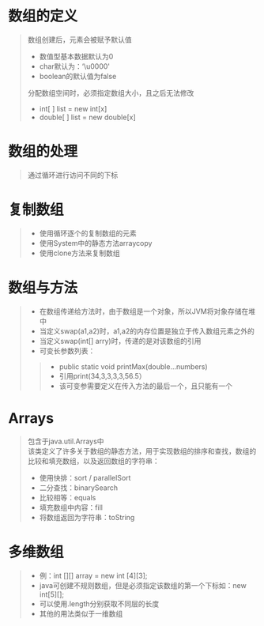 # 数组的定义
> 数组创建后，元素会被赋予默认值
> - 数值型基本数据默认为0
> - char默认为：‘\u0000'
> - boolean的默认值为false
> 
> 分配数组空间时，必须指定数组大小，且之后无法修改
> - int[ ] list = new int[x]
> - double[ ] list = new double[x]
# 数组的处理
> 通过循环进行访问不同的下标
# 复制数组
> - 使用循环逐个的复制数组的元素
> - 使用System中的静态方法arraycopy
> - 使用clone方法来复制数组
# 数组与方法
> - 在数组传递给方法时，由于数组是一个对象，所以JVM将对象存储在堆中
> - 当定义swap(a1,a2)时，a1,a2的内存位置是独立于传入数组元素之外的
> - 当定义swap(int[] arry)时，传递的是对该数组的引用
> - 可变长参数列表：
> > - public static void printMax(double...numbers)
> > - 引用print(34,3,3,3,3,56.5）
> > - 该可变参需要定义在传入方法的最后一个，且只能有一个
# Arrays
> 包含于java.util.Arrays中\
> 该类定义了许多关于数组的静态方法，用于实现数组的排序和查找，数组的比较和填充数组，以及返回数组的字符串：
> - 使用快排：sort / parallelSort
> - 二分查找：binarySearch
> - 比较相等：equals
> - 填充数组中内容：fill
> - 将数组返回为字符串：toString
# 多维数组
> - 例：int [][] array = new int [4][3];
> - java可创建不规则数组，但是必须指定该数组的第一个下标如：new int[5][]; 
> - 可以使用.length分别获取不同层的长度
> - 其他的用法类似于一维数组 